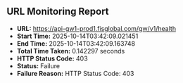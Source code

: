 ## URL Monitoring Report

- **URL:** https://api-gw1-prod1.fisglobal.com/gw/v1/health
- **Start Time:** 2025-10-14T03:42:09.021451
- **End Time:** 2025-10-14T03:42:09.163748
- **Total Time Taken:** 0.142297 seconds
- **HTTP Status Code:** 403
- **Status:** Failure
- **Failure Reason:** HTTP Status Code: 403
